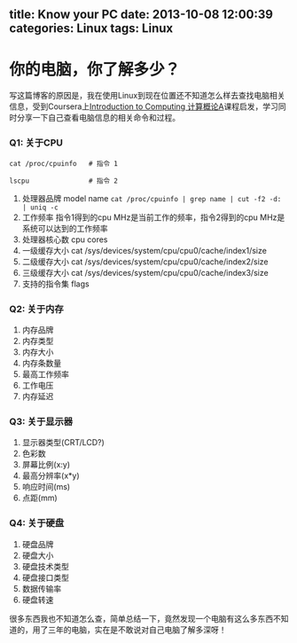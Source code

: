 title: Know your PC
date: 2013-10-08 12:00:39
categories: Linux
tags: Linux
---

你的电脑，你了解多少？
=====================

写这篇博客的原因是，我在使用Linux到现在位置还不知道怎么样去查找电脑相关信息，受到Coursera上[Introduction to Computing 计算概论A](https://class.coursera.org/pkuic-001)课程启发，学习同时分享一下自己查看电脑信息的相关命令和过程。

<!-- more -->

### Q1: 关于CPU

```shell
cat /proc/cpuinfo   # 指令 1

lscpu               # 指令 2

```

1. 处理器品牌 model name ```cat /proc/cpuinfo | grep name | cut -f2 -d: | uniq -c```
2. 工作频率 指令1得到的cpu MHz是当前工作的频率，指令2得到的cpu MHz是系统可以达到的工作频率
3. 处理器核心数 cpu cores
4. 一级缓存大小 cat /sys/devices/system/cpu/cpu0/cache/index1/size
5. 二级缓存大小 cat /sys/devices/system/cpu/cpu0/cache/index2/size
6. 三级缓存大小 cat /sys/devices/system/cpu/cpu0/cache/index3/size
7. 支持的指令集 flags

### Q2: 关于内存

1. 内存品牌
2. 内存类型
3. 内存大小
4. 内存条数量
5. 最高工作频率
6. 工作电压
7. 内存延迟

### Q3: 关于显示器

1. 显示器类型(CRT/LCD?)
2. 色彩数
3. 屏幕比例(x:y)
4. 最高分辨率(x*y)
5. 响应时间(ms)
6. 点距(mm)

### Q4: 关于硬盘

1. 硬盘品牌
2. 硬盘大小
3. 硬盘技术类型
4. 硬盘接口类型
5. 数据传输率
6. 硬盘转速

很多东西我也不知道怎么查，简单总结一下，竟然发现一个电脑有这么多东西不知道的，用了三年的电脑，实在是不敢说对自己电脑了解多深呀！
